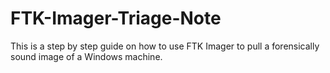 # FTK-Imager-Triage-Note
This is a step by step guide on how to use FTK Imager to pull a forensically sound image of a Windows machine.
